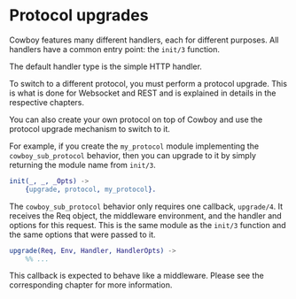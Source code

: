 Protocol upgrades
=================

Cowboy features many different handlers, each for different purposes. 
All handlers have a common entry point: the `init/3` function.

The default handler type is the simple HTTP handler.

To switch to a different protocol, you must perform a protocol upgrade. 
This is what is done for Websocket and REST and is explained in details 
in the respective chapters.

You can also create your own protocol on top of Cowboy and use the 
protocol upgrade mechanism to switch to it.

For example, if you create the `my_protocol` module implementing the 
`cowboy_sub_protocol` behavior, then you can upgrade to it by simply 
returning the module name from `init/3`.

``` erlang
init(_, _, _Opts) ->
    {upgrade, protocol, my_protocol}.
```

The `cowboy_sub_protocol` behavior only requires one callback, 
`upgrade/4`. It receives the Req object, the middleware environment, 
and the handler and options for this request. This is the same module 
as the `init/3` function and the same options that were passed to it.

``` erlang
upgrade(Req, Env, Handler, HandlerOpts) ->
    %% ...
```

This callback is expected to behave like a middleware. Please see the 
corresponding chapter for more information.
